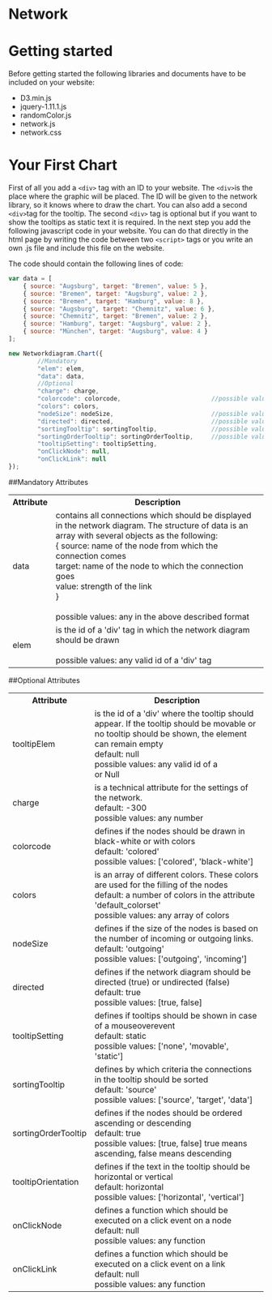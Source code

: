 Network
=======
# Getting started
Before getting started the following libraries and documents have to be included on your website:
* D3.min.js
* jquery-1.11.1.js
* randomColor.js
* network.js
* network.css

# Your First Chart
First of all you add a `<div>` tag with an ID to your website. The `<div>`is the place where the graphic will be placed. The ID will be given to the network library, so it knows where to draw the chart.
You can also add a second `<div>`tag for the tooltip. The second `<div>` tag is optional but if you want to show the tooltips as static text it is required.
In the next step you add the following javascript code in your website. You can do that directly in the html page by writing the code between two `<script>` tags  or you write an own .js file 
and include this file on the website.

The code should contain the following lines of code:

```javascript
var data = [
    { source: "Augsburg", target: "Bremen", value: 5 },
    { source: "Bremen", target: "Augsburg", value: 2 },
    { source: "Bremen", target: "Hamburg", value: 8 },
    { source: "Augsburg", target: "Chemnitz", value: 6 },
    { source: "Chemnitz", target: "Bremen", value: 2 },
    { source: "Hamburg", target: "Augsburg", value: 2 },
    { source: "München", target: "Augsburg", value: 4 }
];

new Networkdiagram.Chart({
        //Mandatory
        "elem": elem,
        "data": data,
        //Optional
        "charge": charge,
        "colorcode": colorcode,                         //possible values: ['colored', 'black-white']
        "colors": colors,
        "nodeSize": nodeSize,                           //possible values: ['outgoing', 'incoming']
        "directed": directed,                           //possible values: [true, false] true means directed, false means undirected
        "sortingTooltip": sortingTooltip,               //possible values: [label, color, outgoingTotal, incominTotal, total, numberOfLinks]
        "sortingOrderTooltip": sortingOrderTooltip,     //possible values: [true, false] true means ascending, false means descending
        "tooltipSetting": tooltipSetting,
        "onClickNode": null,
        "onClickLink": null
});
```

##Mandatory Attributes
<table>
    <tr>
        <th>Attribute</th>
        <th>Description</th>
    </tr>
    <tr>
        <td>data</td>
        <td>contains all connections which should be displayed in the network diagram. The structure of data is an array with several objects as the following:
            <br />{   source:   name of the node from which the connection comes
            <br />target:   name of the node to which the connection goes
            <br />value:    strength of the link
            <br />}
            <br /><br />possible values: any in the above described format
        </td>
    </tr>
    <tr>
        <td>elem</td>
        <td>is the id of a 'div' tag in which the network diagram should be drawn
            <br /><br />possible values: any valid id of a 'div' tag
        </td>
    </tr>
</table>

##Optional Attributes
<table>
    <tr>
        <th>Attribute</th>
        <th>Description</th>
    </tr>
    <tr>
		<td>tooltipElem</td>
		<td>is the id of a 'div' where the tooltip should appear. If the tooltip should be movable or no tooltip should be shown, the element can remain empty
			<br />default: null
			<br />possible values: any valid id of a <div> or Null
		</td>
	</tr>
	<tr>
		<td>charge</td>
		<td>is a technical attribute for the settings of the network.
			<br />default: -300
			<br />possible values: any number
		</td>
	</tr>
	<tr>
		<td>colorcode</td>
		<td>defines if the nodes should be drawn in black-white or with colors
			<br />default: 'colored'
			<br />possible values: ['colored', 'black-white']
		</td>
	</tr>
	<tr>
		<td>colors</td>
		<td>is an array of different colors. These colors are used for the filling of the nodes
			<br />default: a number of colors in the attribute 'default_colorset'
			<br />possible values: any array of colors
		</td>
	</tr>
	<tr>
		<td>nodeSize</td>
		<td>defines if the size of the nodes is based on the number of incoming or outgoing links.
			<br />default: 'outgoing'
			<br />possible values: ['outgoing', 'incoming']
		</td>
	</tr>
	<tr>
	<td>directed</td>
		<td>defines if the network diagram should be directed (true) or undirected (false)
			<br />default: true
			<br />possible values: [true, false]
		</td>
	</tr>
	<tr>
		<td>tooltipSetting</td>
		<td>defines if tooltips should be shown in case of a mouseoverevent
			<br />default: static
			<br />possible values: ['none', 'movable', 'static']
		</td>
	</tr>
	<tr>
		<td>sortingTooltip</td>
		<td>defines by which criteria the connections in the tooltip should be sorted
			<br />default: 'source'
			<br />possible values: ['source', 'target', 'data']
		</td>
	</tr>
	<tr>
		<td>sortingOrderTooltip</td>
		<td>defines if the nodes should be ordered ascending or descending
			<br />default: true
			<br />possible values: [true, false] true means ascending, false means descending
		</td>
	</tr>
	<tr>
		<td>tooltipOrientation</td>
		<td>defines if the text in the tooltip should be horizontal or vertical
			<br />default: horizontal
			<br />possible values: ['horizontal', 'vertical']
		</td>
	</tr>
	<tr>
		<td>onClickNode</td>
		<td>defines a function which should be executed on a click event on a node
			<br />default: null
			<br />possible values: any function
		</td>
	</tr>
	<tr>
		<td>onClickLink</td>
		<td>defines a function which should be executed on a click event on a link
			<br />default: null
			<br />possible values: any function
		</td>
	</tr>
</table>
